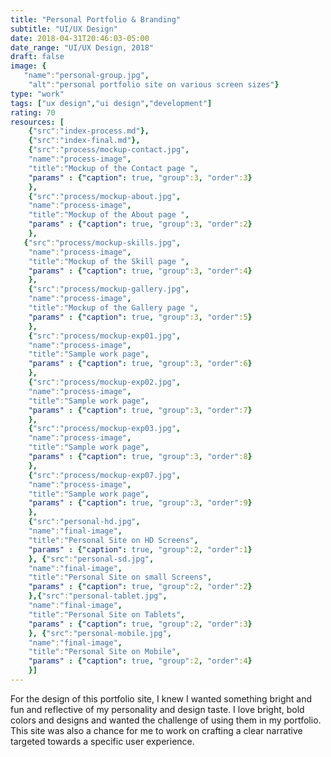 ```yaml
---
title: "Personal Portfolio & Branding"
subtitle: "UI/UX Design"
date: 2018-04-31T20:46:03-05:00
date_range: "UI/UX Design, 2018"
draft: false
image: {
   "name":"personal-group.jpg",
    "alt":"personal portfolio site on various screen sizes"}
type: "work"
tags: ["ux design","ui design","development"]
rating: 70
resources: [
    {"src":"index-process.md"},
    {"src":"index-final.md"},
    {"src":"process/mockup-contact.jpg",
    "name":"process-image",
    "title":"Mockup of the Contact page ",
    "params" : {"caption": true, "group":3, "order":3}
    },
    {"src":"process/mockup-about.jpg",
    "name":"process-image",
    "title":"Mockup of the About page ",
    "params" : {"caption": true, "group":3, "order":2}
    },
   {"src":"process/mockup-skills.jpg",
    "name":"process-image",
    "title":"Mockup of the Skill page ",
    "params" : {"caption": true, "group":3, "order":4}
    },
    {"src":"process/mockup-gallery.jpg",
    "name":"process-image",
    "title":"Mockup of the Gallery page ",
    "params" : {"caption": true, "group":3, "order":5}
    },
    {"src":"process/mockup-exp01.jpg",
    "name":"process-image",
    "title":"Sample work page",
    "params" : {"caption": true, "group":3, "order":6}
    },
    {"src":"process/mockup-exp02.jpg",
    "name":"process-image",
    "title":"Sample work page",
    "params" : {"caption": true, "group":3, "order":7}
    },
    {"src":"process/mockup-exp03.jpg",
    "name":"process-image",
    "title":"Sample work page",
    "params" : {"caption": true, "group":3, "order":8}
    },
    {"src":"process/mockup-exp07.jpg",
    "name":"process-image",
    "title":"Sample work page",
    "params" : {"caption": true, "group":3, "order":9}
    },
    {"src":"personal-hd.jpg",
    "name":"final-image",
    "title":"Personal Site on HD Screens",
    "params" : {"caption": true, "group":2, "order":1}
    }, {"src":"personal-sd.jpg",
    "name":"final-image",
    "title":"Personal Site on small Screens",
    "params" : {"caption": true, "group":2, "order":2}
    },{"src":"personal-tablet.jpg",
    "name":"final-image",
    "title":"Personal Site on Tablets",
    "params" : {"caption": true, "group":2, "order":3}
    }, {"src":"personal-mobile.jpg",
    "name":"final-image",
    "title":"Personal Site on Mobile",
    "params" : {"caption": true, "group":2, "order":4}
    }]
---
```

For the design of this portfolio site, I knew I wanted something bright and fun and reflective of my personality and design taste. I love bright, bold colors and designs and wanted the challenge of using them in my portfolio. This site was also a chance for me to work on crafting a clear narrative targeted towards a specific user experience. 
